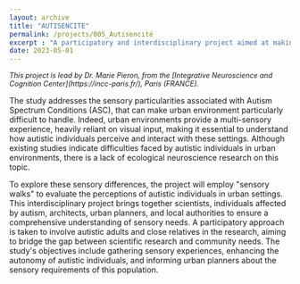 ```yaml
---
layout: archive
title: "AUTISENCITE"
permalink: /projects/005_Autisencité
excerpt : "A participatory and interdisciplinary project aimed at making urban environments more accessible and friendly for autistic individuals."
date: 2023-05-01
---
```


<p style="font-size: 0.9em; font-style: italic;">
This project is lead by Dr. Marie Pieron, from the [Integrative Neuroscience and Cognition Center](https://incc-paris.fr/), Paris (FRANCE). 
</p>

The study addresses the sensory particularities associated with Autism Spectrum Conditions (ASC), that can make urban environment particularly difficult to handle.
Indeed, urban environments provide a multi-sensory experience, heavily reliant on visual input, making it essential to understand how autistic individuals perceive and interact with these settings. 
Although existing studies indicate difficulties faced by autistic individuals in urban environments, there is a lack of ecological neuroscience research on this topic.

To explore these sensory differences, the project will employ "sensory walks" to evaluate the perceptions of autistic individuals in urban settings. 
This interdisciplinary project brings together scientists, individuals affected by autism, architects, urban planners, and local authorities to ensure a comprehensive understanding of sensory needs. 
A participatory approach is taken to involve autistic adults and close relatives in the research, aiming to bridge the gap between scientific research and community needs. 
The study's objectives include gathering sensory experiences, enhancing the autonomy of autistic individuals, and informing urban planners about the sensory requirements of this population.